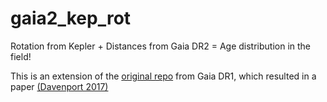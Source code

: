 # gaia2_kep_rot
Rotation from Kepler + Distances from Gaia DR2 = Age distribution in the field!


This is an extension of the [original repo](https://github.com/jradavenport/gaia_rot) from Gaia DR1, which resulted in a paper [(Davenport 2017)](https://arxiv.org/abs/1610.08563)
